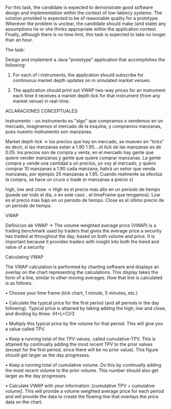 For this task, the candidate is expected to demonstrate good software design and implementation within the context of low-latency systems.  The solution provided is expected to be of reasonable quality for a prototype.  Wherever the problem is unclear, the candidate should make (and state) any assumptions he or she thinks appropriate within the application context.  Finally, although there is no time limit, this task is expected to take no longer than an hour.

The task:

Design and implement a Java “prototype” application that accomplishes the following:

1. For each of i instruments, the application should subscribe for continuous market depth updates on m simulated market venues.

2. The application should print out VWAP two-way prices for an instrument each time it receives a market depth tick for that instrument (from any market venue) in real-time.

 

 

ACLARACIONES CONCEPTUALES:

Instrumento - un instrumento es "algo" que compramos o vendemos en un mercado, imaginemos el mercado de la esquina, y compramos manzanas, pues nuestro instrumento son manzanas.

 

Market depth tick -> los precios que hay en mercado, se mueven en "ticks" es decir, si las manzanas estan a 1.90 1.95....el tick de las manzanas es de 0.05.  los precios son de compra y venta, en el mercado hay gente que quiere vender manzanas y gente que quiere comprar manzanas.
La gente compra y vende una cantidad a un precios, yo voy al mercado, y quiero comprar 10 manzanas a 1.90 cada manzana, habrá un señor que venda manzanas, por ejemplo 20 manzanas a 1.95. Cuando realmente se efectúa la compra, se hace un cruce o trade (n manzanas a precio x)

 

high, low and close ->
High es el precio más alto en un periodo de tiempo (puede ser todo el día, o en este caso , el timeFrame que tengamos).
Low es el precio más bajo en un periodo de tiempo.
Close es el último precio de un periodo de tiempo.
 

VWAP

Definicion de VWAP -> The volume weighted average price (VWAP) is a trading benchmark used by traders that gives the average price a security has traded at throughout the day, based on both volume and price. It is important because it provides traders with insight into both the trend and value of a security

 

Calculating VWAP

The VWAP calculation is performed by charting software and displays an overlay on the chart representing the calculations. This display takes the form of a line, similar to other moving averages. How that line is calculated is as follows:

•            Choose your time frame (tick chart, 1 minute, 5 minutes, etc.)

•            Calculate the typical price for the first period (and all periods in the day following). Typical price is attained by taking adding the high, low and close, and dividing by three: (H+L+C)/3

•            Multiply this typical price by the volume for that period. This will give you a value called TPV.

•            Keep a running total of the TPV values, called cumulative-TPV. This is attained by continually adding the most recent TPV to the prior values (except for the first period, since there will be no prior value). This figure should get larger as the day progresses.

•            Keep a running total of cumulative volume. Do this by continually adding the most recent volume to the prior volume. This number should also get larger as the day progresses.

•            Calculate VWAP with your information: [cumulative TPV ÷ cumulative volume]. This will provide a volume weighted average price for each period and will provide the data to create the flowing line that overlays the price data on the chart.

 